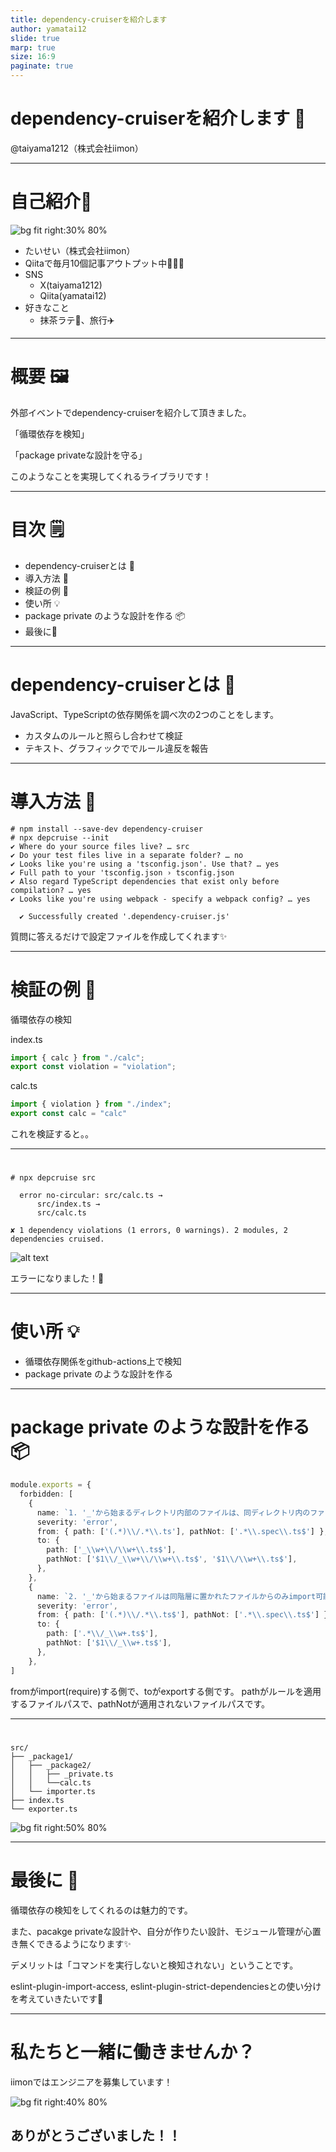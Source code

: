 ```yaml
---
title: dependency-cruiserを紹介します
author: yamatai12
slide: true
marp: true
size: 16:9
paginate: true
---
```


# dependency-cruiserを紹介します 🚢

@taiyama1212（株式会社iimon）
<style>
section::after {
  content: attr(data-marpit-pagination) " / " attr(data-marpit-pagination-total);
}
</style>
---

# 自己紹介🦍
![bg fit right:30% 80%](../profile/image.jpg)
* たいせい（株式会社iimon）
* Qiitaで毎月10個記事アウトプット中💫😇💫
* SNS
    * X(taiyama1212)
    * Qiita(yamatai12)
* 好きなこと
    * 抹茶ラテ🍵、旅行✈️

---

# 概要 🖼️
外部イベントでdependency-cruiserを紹介して頂きました。

「循環依存を検知」

「package privateな設計を守る」

このようなことを実現してくれるライブラリです！

---

# 目次 🗒️
* dependency-cruiserとは 🤔
* 導入方法 🚧
* 検証の例 🚨
* 使い所 💡
* package private のような設計を作る 📦
* 最後に🚢

---

# dependency-cruiserとは 🤔
JavaScript、TypeScriptの依存関係を調べ次の2つのことをします。
* カスタムのルールと照らし合わせて検証
* テキスト、グラフィックででルール違反を報告

---

# 導入方法 🚧
```terminal
# npm install --save-dev dependency-cruiser
# npx depcruise --init
✔ Where do your source files live? … src
✔ Do your test files live in a separate folder? … no
✔ Looks like you're using a 'tsconfig.json'. Use that? … yes
✔ Full path to your 'tsconfig.json › tsconfig.json
✔ Also regard TypeScript dependencies that exist only before compilation? … yes
✔ Looks like you're using webpack - specify a webpack config? … yes

  ✔ Successfully created '.dependency-cruiser.js'
```
質問に答えるだけで設定ファイルを作成してくれます✨

---

# 検証の例 🚨
循環依存の検知

index.ts
```ts
import { calc } from "./calc";
export const violation = "violation";
```
calc.ts
```ts
import { violation } from "./index";
export const calc = "calc"
```

これを検証すると。。

---

# 

```
# npx depcruise src

  error no-circular: src/calc.ts → 
      src/index.ts →
      src/calc.ts

✘ 1 dependency violations (1 errors, 0 warnings). 2 modules, 2 dependencies cruised.
```

![alt text](image-1.png)

エラーになりました！🚨

---

# 使い所 💡

* 循環依存関係をgithub-actions上で検知
* package private のような設計を作る

---

# package private のような設計を作る📦
```ts
module.exports = {
  forbidden: [
    {
      name: `1. '_'から始まるディレクトリ内部のファイルは、同ディレクトリ内のファイルまたは、一つ上の階層のディレクトリのファイルからのみimport可能`,
      severity: 'error',
      from: { path: ['(.*)\\/.*\\.ts'], pathNot: ['.*\\.spec\\.ts$'] },
      to: {
        path: ['_\\w+\\/\\w+\\.ts$'],
        pathNot: ['$1\\/_\\w+\\/\\w+\\.ts$', '$1\\/\\w+\\.ts$'],
      },
    },
    {
      name: `2. '_'から始まるファイルは同階層に置かれたファイルからのみimport可能`,
      severity: 'error',
      from: { path: ['(.*)\\/.*\\.ts$'], pathNot: ['.*\\.spec\\.ts$'] },
      to: {
        path: ['.*\\/_\\w+.ts$'],
        pathNot: ['$1\\/_\\w+.ts$'],
      },
    },
]
```
fromがimport(require)する側で、toがexportする側です。
pathがルールを適用するファイルパスで、pathNotが適用されないファイルパスです。

---

#
```terminal
src/
├── _package1/
│   ├── _package2/
│   │   ├── _private.ts 
│   │   └──calc.ts 
│   └── importer.ts
├── index.ts
└── exporter.ts
```
![bg fit right:50% 80%](image-3.png)

---

# 最後に 🚢
循環依存の検知をしてくれるのは魅力的です。

また、pacakge privateな設計や、自分が作りたい設計、モジュール管理が心置き無くできるようになります✨

デメリットは「コマンドを実行しないと検知されない」ということです。

eslint-plugin-import-access,
eslint-plugin-strict-dependenciesとの使い分けを考えていきたいです💪

---

# 私たちと一緒に働きませんか？

iimonではエンジニアを募集しています！

![bg fit right:40% 80%](image-2.png)

## ありがとうございました！！
